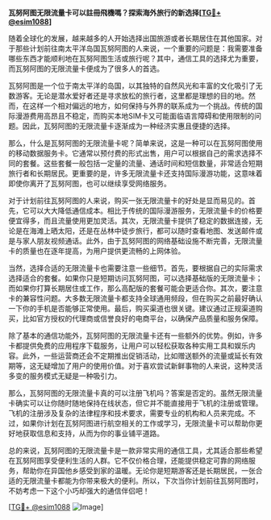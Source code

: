 **瓦努阿图无限流量卡可以註冊飛機嗎？探索海外旅行的新选择[[TG💪+ @esim1088](https://t.me/s/esim1088)]**

随着全球化的发展，越来越多的人开始选择出国旅游或者长期居住在其他国家。对于那些计划前往南太平洋岛国瓦努阿图的人来说，一个重要的问题是：我需要准备哪些东西才能顺利地在瓦努阿图生活或旅行呢？其中，通信工具的选择尤为重要，而瓦努阿图的无限流量卡便成为了很多人的首选。

瓦努阿图是一个位于南太平洋的岛国，以其独特的自然风光和丰富的文化吸引了无数游客。无论是潜水爱好者还是寻求放松的旅行者，这里都是理想的目的地。然而，在这样一个相对偏远的地方，如何保持与外界的联系成为一个挑战。传统的国际漫游费用高昂且不稳定，而购买本地SIM卡又可能面临语言障碍和使用限制的问题。因此，瓦努阿图的无限流量卡逐渐成为一种经济实惠且便捷的选择。

那么，什么是瓦努阿图的无限流量卡呢？简单来说，这是一种可以在瓦努阿图使用的移动数据服务卡。它通常以预付费的形式出售，用户可以根据自己的需求选择不同的套餐。这些套餐一般包括一定量的流量、通话时间和短信数量，非常适合短期旅行者和长期居民。更重要的是，许多无限流量卡还支持国际漫游功能，这意味着即使你离开了瓦努阿图，也可以继续享受网络服务。

对于计划前往瓦努阿图的人来说，购买一张无限流量卡的好处是显而易见的。首先，它可以大大降低通信成本。相比于传统的国际漫游服务，无限流量卡的价格要便宜得多，而且流量使用更加灵活。其次，无限流量卡提供了稳定的数据连接，无论是在海滩上晒太阳，还是在丛林中徒步旅行，都可以随时查看地图、发送邮件或是与家人朋友视频通话。此外，由于瓦努阿图的网络基础设施不断完善，无限流量卡的质量也在逐年提高，为用户提供更流畅的上网体验。

当然，选择合适的无限流量卡也需要注意一些细节。首先，要根据自己的实际需求选择适合的套餐。如果你只是短期访问瓦努阿图，可以选择基础版的无限流量卡；而如果你打算长期居住或工作，那么高配版的套餐可能会更适合你。其次，要注意卡的兼容性问题。大多数无限流量卡都支持全球通用频段，但在购买之前最好确认一下你的手机是否能够正常使用。最后，购买渠道也很关键。建议通过正规渠道购买，比如官方授权的代理商或信誉良好的电商平台，以确保产品质量和服务保障。

除了基本的通信功能外，瓦努阿图的无限流量卡还有一些额外的优势。例如，许多卡都提供免费的应用程序下载服务，让用户可以轻松获取各种实用工具和娱乐内容。此外，一些运营商还会不定期推出促销活动，比如赠送额外的流量或延长有效期等，这无疑增加了用户的使用价值。对于喜欢尝试新鲜事物的人来说，这种灵活多变的服务模式无疑是一种吸引力。

那么，瓦努阿图的无限流量卡真的可以注册飞机吗？答案是否定的。虽然无限流量卡确实可以让你随时随地保持在线状态，但它并不能直接用于飞机的注册或管理。飞机的注册涉及复杂的法律程序和技术要求，需要专业的机构和人员来完成。不过，如果你计划在瓦努阿图进行航空相关的工作或学习，无限流量卡可以帮助你更好地获取信息和支持，从而为你的事业铺平道路。

总的来说，瓦努阿图的无限流量卡是一款非常实用的通信工具，尤其适合那些希望在瓦努阿图享受便利生活的人群。它不仅价格合理，还能提供稳定可靠的网络服务，帮助你在异国他乡感受到家的温暖。无论你是短期游客还是长期居民，一张合适的无限流量卡都能为你带来极大的便利。所以，下次当你计划前往瓦努阿图时，不妨考虑一下这个小巧却强大的通信伴侣吧！

[[TG💪+ @esim1088](https://t.me/s/esim1088) ![Image](https://i.postimg.cc/4NQfJmqS/Snipaste-2025-05-13-00-14-12.png)]